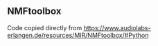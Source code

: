 ## NMFtoolbox

Code copied directly from https://www.audiolabs-erlangen.de/resources/MIR/NMFtoolbox/#Python 